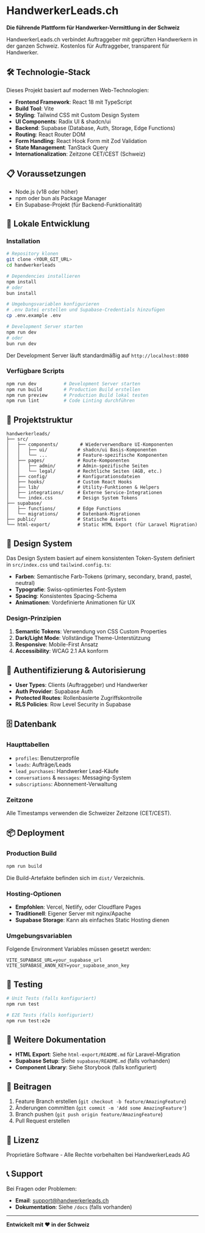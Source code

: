 # HandwerkerLeads.ch

**Die führende Plattform für Handwerker-Vermittlung in der Schweiz**

HandwerkerLeads.ch verbindet Auftraggeber mit geprüften Handwerkern in der ganzen Schweiz. Kostenlos für Auftraggeber, transparent für Handwerker.

## 🛠️ Technologie-Stack

Dieses Projekt basiert auf modernen Web-Technologien:

- **Frontend Framework**: React 18 mit TypeScript
- **Build Tool**: Vite
- **Styling**: Tailwind CSS mit Custom Design System
- **UI Components**: Radix UI & shadcn/ui
- **Backend**: Supabase (Database, Auth, Storage, Edge Functions)
- **Routing**: React Router DOM
- **Form Handling**: React Hook Form mit Zod Validation
- **State Management**: TanStack Query
- **Internationalization**: Zeitzone CET/CEST (Schweiz)

## 📋 Voraussetzungen

- Node.js (v18 oder höher)
- npm oder bun als Package Manager
- Ein Supabase-Projekt (für Backend-Funktionalität)

## 🚀 Lokale Entwicklung

### Installation

```bash
# Repository klonen
git clone <YOUR_GIT_URL>
cd handwerkerleads

# Dependencies installieren
npm install
# oder
bun install

# Umgebungsvariablen konfigurieren
# .env Datei erstellen und Supabase-Credentials hinzufügen
cp .env.example .env

# Development Server starten
npm run dev
# oder
bun run dev
```

Der Development Server läuft standardmäßig auf `http://localhost:8080`

### Verfügbare Scripts

```bash
npm run dev          # Development Server starten
npm run build        # Production Build erstellen
npm run preview      # Production Build lokal testen
npm run lint         # Code Linting durchführen
```

## 📁 Projektstruktur

```
handwerkerleads/
├── src/
│   ├── components/        # Wiederverwendbare UI-Komponenten
│   │   ├── ui/           # shadcn/ui Basis-Komponenten
│   │   └── ...           # Feature-spezifische Komponenten
│   ├── pages/            # Route-Komponenten
│   │   ├── admin/        # Admin-spezifische Seiten
│   │   └── legal/        # Rechtliche Seiten (AGB, etc.)
│   ├── config/           # Konfigurationsdateien
│   ├── hooks/            # Custom React Hooks
│   ├── lib/              # Utility-Funktionen & Helpers
│   ├── integrations/     # Externe Service-Integrationen
│   └── index.css         # Design System Tokens
├── supabase/
│   ├── functions/        # Edge Functions
│   └── migrations/       # Datenbank-Migrationen
├── public/               # Statische Assets
└── html-export/          # Static HTML Export (für Laravel Migration)
```

## 🎨 Design System

Das Design System basiert auf einem konsistenten Token-System definiert in `src/index.css` und `tailwind.config.ts`:

- **Farben**: Semantische Farb-Tokens (primary, secondary, brand, pastel, neutral)
- **Typografie**: Swiss-optimiertes Font-System
- **Spacing**: Konsistentes Spacing-Schema
- **Animationen**: Vordefinierte Animationen für UX

### Design-Prinzipien

1. **Semantic Tokens**: Verwendung von CSS Custom Properties
2. **Dark/Light Mode**: Vollständige Theme-Unterstützung
3. **Responsive**: Mobile-First Ansatz
4. **Accessibility**: WCAG 2.1 AA konform

## 🔐 Authentifizierung & Autorisierung

- **User Types**: Clients (Auftraggeber) und Handwerker
- **Auth Provider**: Supabase Auth
- **Protected Routes**: Rollenbasierte Zugriffskontrolle
- **RLS Policies**: Row Level Security in Supabase

## 🗄️ Datenbank

### Haupttabellen
- `profiles`: Benutzerprofile
- `leads`: Aufträge/Leads
- `lead_purchases`: Handwerker Lead-Käufe
- `conversations` & `messages`: Messaging-System
- `subscriptions`: Abonnement-Verwaltung

### Zeitzone
Alle Timestamps verwenden die Schweizer Zeitzone (CET/CEST).

## 📦 Deployment

### Production Build

```bash
npm run build
```

Die Build-Artefakte befinden sich im `dist/` Verzeichnis.

### Hosting-Optionen

- **Empfohlen**: Vercel, Netlify, oder Cloudflare Pages
- **Traditionell**: Eigener Server mit nginx/Apache
- **Supabase Storage**: Kann als einfaches Static Hosting dienen

### Umgebungsvariablen

Folgende Environment Variables müssen gesetzt werden:

```
VITE_SUPABASE_URL=your_supabase_url
VITE_SUPABASE_ANON_KEY=your_supabase_anon_key
```

## 🧪 Testing

```bash
# Unit Tests (falls konfiguriert)
npm run test

# E2E Tests (falls konfiguriert)
npm run test:e2e
```

## 📝 Weitere Dokumentation

- **HTML Export**: Siehe `html-export/README.md` für Laravel-Migration
- **Supabase Setup**: Siehe `supabase/README.md` (falls vorhanden)
- **Component Library**: Siehe Storybook (falls konfiguriert)

## 🤝 Beitragen

1. Feature Branch erstellen (`git checkout -b feature/AmazingFeature`)
2. Änderungen committen (`git commit -m 'Add some AmazingFeature'`)
3. Branch pushen (`git push origin feature/AmazingFeature`)
4. Pull Request erstellen

## 📄 Lizenz

Proprietäre Software - Alle Rechte vorbehalten bei HandwerkerLeads AG

## 📞 Support

Bei Fragen oder Problemen:
- **Email**: support@handwerkerleads.ch
- **Dokumentation**: Siehe `/docs` (falls vorhanden)

---

**Entwickelt mit ❤️ in der Schweiz**
